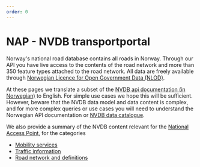 ```yaml
---
order: 0
---
```

# NAP - NVDB transportportal 

Norway's national road database contains all roads in Norway. Through our API you have live access to 
the contents of the road network and more than 350 feature types attached to the road network. All 
data are freely available through [Norwegian Licence for Open Government Data (NLOD)](https://data.norge.no/nlod/en). 

At these pages we translate a subset of the [NVDB api documentation (in Norwegian)](https://api.vegdata.no) to English. 
For simple use cases we hope this will be sufficient. However, beware that the NVDB data model and data content
is complex, and for more complex queries or use cases you will need 
to understand the Norwegian API documentation or [NVDB data catalogue](https://datakatalogen.vegdata.no). 

We also provide a summary of the NVDB content relevant for the [National Access Point](http://transportportal.no), for the categories 
  * [Mobility services](los1.md)
  * [Traffic information](los2.md)
  * [Road network and definitions](los3.md) 

